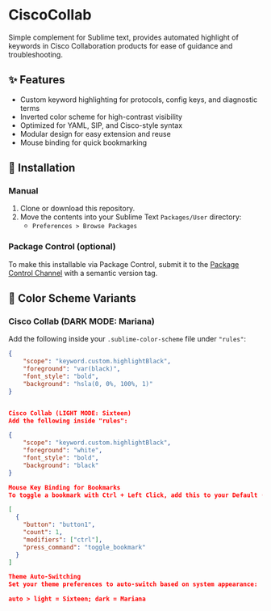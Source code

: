 # CiscoCollab
Simple complement for Sublime text, provides automated highlight of keywords in Cisco Collaboration products for ease of guidance and troubleshooting.


## ✨ Features

- Custom keyword highlighting for protocols, config keys, and diagnostic terms
- Inverted color scheme for high-contrast visibility
- Optimized for YAML, SIP, and Cisco-style syntax
- Modular design for easy extension and reuse
- Mouse binding for quick bookmarking

## 🔧 Installation

### Manual
1. Clone or download this repository.
2. Move the contents into your Sublime Text `Packages/User` directory:
   - `Preferences > Browse Packages`

### Package Control (optional)
To make this installable via Package Control, submit it to the [Package Control Channel](https://github.com/wbond/package_control_channel) with a semantic version tag.

## 🎨 Color Scheme Variants

### Cisco Collab (DARK MODE: Mariana)
Add the following inside your `.sublime-color-scheme` file under `"rules"`:

```json
{
    "scope": "keyword.custom.highlightBlack",
    "foreground": "var(black)",
    "font_style": "bold",
    "background": "hsla(0, 0%, 100%, 1)"
}


Cisco Collab (LIGHT MODE: Sixteen)
Add the following inside "rules":

{
    "scope": "keyword.custom.highlightBlack",
    "foreground": "white",
    "font_style": "bold",
    "background": "black"
}

Mouse Key Binding for Bookmarks
To toggle a bookmark with Ctrl + Left Click, add this to your Default (Windows).sublime-mousemap (or platform-specific variant):

[
  {
    "button": "button1",
    "count": 1,
    "modifiers": ["ctrl"],
    "press_command": "toggle_bookmark"
  }
]

Theme Auto-Switching
Set your theme preferences to auto-switch based on system appearance:

auto > light = Sixteen; dark = Mariana
